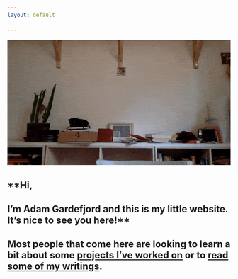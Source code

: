 ```yaml
---
layout: default

---
```

![](/uploads/ezgif.com-optimize.gif)

## **Hi,

## I’m Adam Gardefjord and this is my little website. It’s nice to see you here!**

## Most people that come here are looking to learn a bit about some [projects I’ve worked on](all-my-projects/ "projects I’ve worked on") or to [read some of my writings](/things-I-ve-written/ "read some of my writings").